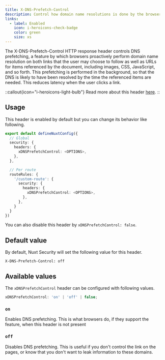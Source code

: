 ```yaml
---
title: X-DNS-Prefetch-Control
description: Control how domain name resolutions is done by the browsers.
links:
  - label: Enabled
    icon: i-heroicons-check-badge
    color: green
    size: xs
---
```


The X-DNS-Prefetch-Control HTTP response header controls DNS prefetching, a feature by which browsers proactively perform domain name resolution on both links that the user may choose to follow as well as URLs for items referenced by the document, including images, CSS, JavaScript, and so forth. This prefetching is performed in the background, so that the DNS is likely to have been resolved by the time the referenced items are needed. This reduces latency when the user clicks a link.

::callout{icon="i-heroicons-light-bulb"}
 Read more about this header [here](https://developer.mozilla.org/en-US/docs/Web/HTTP/Headers/X-DNS-Prefetch-Control).
::

## Usage

This header is enabled by default but you can change its behavior like following.

```ts
export default defineNuxtConfig({
  // Global
  security: {
    headers: {
      xDNSPrefetchControl: <OPTIONS>,
    },
  },

  // Per route
  routeRules: {
    '/custom-route': {
      security: {
        headers: {
          xDNSPrefetchControl: <OPTIONS>,
        },
      },
    }
  }
})
```

You can also disable this header by `xDNSPrefetchControl: false`.

## Default value

By default, Nuxt Security will set the following value for this header.

```http
X-DNS-Prefetch-Control: off
```

## Available values

The `xDNSPrefetchControl` header can be configured with following values.

```ts
xDNSPrefetchControl: 'on' | 'off' | false;
```

### `on`

Enables DNS prefetching. This is what browsers do, if they support the feature, when this header is not present

### `off`

Disables DNS prefetching. This is useful if you don't control the link on the pages, or know that you don't want to leak information to these domains.
